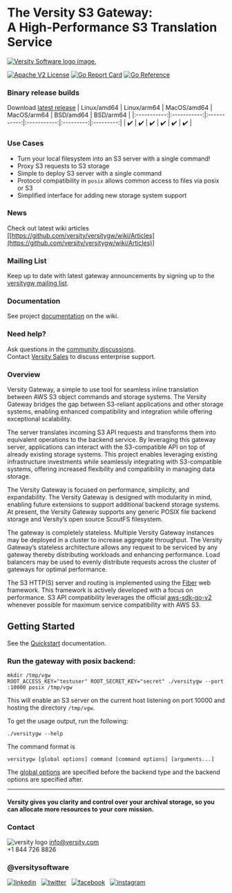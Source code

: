 # The Versity S3 Gateway:<br/>A High-Performance S3 Translation Service

<picture>
  <source media="(prefers-color-scheme: dark)" srcset="https://github.com/versity/versitygw/blob/assets/assets/logo-white.svg">
  <source media="(prefers-color-scheme: light)" srcset="https://github.com/versity/versitygw/blob/assets/assets/logo.svg">
  <a href="https://www.versity.com"><img alt="Versity Software logo image." src="https://github.com/versity/versitygw/blob/assets/assets/logo.svg"></a>
</picture>

 [![Apache V2 License](https://img.shields.io/badge/license-Apache%20V2-blue.svg)](https://github.com/versity/versitygw/blob/main/LICENSE) [![Go Report Card](https://goreportcard.com/badge/github.com/versity/versitygw)](https://goreportcard.com/report/github.com/versity/versitygw) [![Go Reference](https://pkg.go.dev/badge/github.com/versity/versitygw.svg)](https://pkg.go.dev/github.com/versity/versitygw)

### Binary release builds
Download [latest release](https://github.com/versity/versitygw/releases)
 | Linux/amd64 | Linux/arm64 | MacOS/amd64 | MacOS/arm64 | BSD/amd64 | BSD/arm64 |
 |:-----------:|:-----------:|:-----------:|:-----------:|:---------:|:---------:|
 |    ✔️    |  ✔️  |   ✔️   |  ✔️   |  ✔️   |  ✔️   |
 
### Use Cases
* Turn your local filesystem into an S3 server with a single command!
* Proxy S3 requests to S3 storage
* Simple to deploy S3 server with a single command
* Protocol compatibility in `posix` allows common access to files via posix or S3
* Simplified interface for adding new storage system support

### News
Check out latest wiki articles [[https://github.com/versity/versitygw/wiki/Articles](https://github.com/versity/versitygw/wiki/Articles)]

### Mailing List
Keep up to date with latest gateway announcements by signing up to the [versitygw mailing list](https://www.versity.com/products/versitygw#signup).

### Documentation
See project [documentation](https://github.com/versity/versitygw/wiki) on the wiki.

### Need help?
Ask questions in the [community discussions](https://github.com/versity/versitygw/discussions).
<br>
Contact [Versity Sales](https://www.versity.com/contact/) to discuss enterprise support.

### Overview
Versity Gateway, a simple to use tool for seamless inline translation between AWS S3 object commands and storage systems. The Versity Gateway bridges the gap between S3-reliant applications and other storage systems, enabling enhanced compatibility and integration while offering exceptional scalability.

The server translates incoming S3 API requests and transforms them into equivalent operations to the backend service. By leveraging this gateway server, applications can interact with the S3-compatible API on top of already existing storage systems. This project enables leveraging existing infrastructure investments while seamlessly integrating with S3-compatible systems, offering increased flexibility and compatibility in managing data storage.

The Versity Gateway is focused on performance, simplicity, and expandability. The Versity Gateway is designed with modularity in mind, enabling future extensions to support additional backend storage systems. At present, the Versity Gateway supports any generic POSIX file backend storage and Versity’s open source ScoutFS filesystem.  

The gateway is completely stateless. Multiple Versity Gateway instances may be deployed in a cluster to increase aggregate throughput. The Versity Gateway’s stateless architecture allows any request to be serviced by any gateway thereby distributing workloads and enhancing performance. Load balancers may be used to evenly distribute requests across the cluster of gateways for optimal performance. 

The S3 HTTP(S) server and routing is implemented using the [Fiber](https://gofiber.io) web framework.  This framework is actively developed with a focus on performance.  S3 API compatibility leverages the official [aws-sdk-go-v2](https://github.com/aws/aws-sdk-go-v2) whenever possible for maximum service compatibility with AWS S3. 

## Getting Started
See the [Quickstart](https://github.com/versity/versitygw/wiki/Quickstart) documentation.

### Run the gateway with posix backend:

```
mkdir /tmp/vgw
ROOT_ACCESS_KEY="testuser" ROOT_SECRET_KEY="secret" ./versitygw --port :10000 posix /tmp/vgw
```
This will enable an S3 server on the current host listening on port 10000 and hosting the directory `/tmp/vgw`.

To get the usage output, run the following:

```
./versitygw --help
```

The command format is

```
versitygw [global options] command [command options] [arguments...]
```
The [global options](https://github.com/versity/versitygw/wiki/Global-Options) are specified before the backend type and the backend options are specified after.

***

#### Versity gives you clarity and control over your archival storage, so you can allocate more resources to your core mission.

### Contact
![versity logo](https://www.versity.com/wp-content/uploads/2022/12/cropped-android-chrome-512x512-1-32x32.png)
info@versity.com <br />
+1 844 726 8826

### @versitysoftware 
[![linkedin](https://github.com/versity/versitygw/blob/assets/assets/linkedin.jpg)](https://www.linkedin.com/company/versity/) &nbsp; 
[![twitter](https://github.com/versity/versitygw/blob/assets/assets/twitter.jpg)](https://twitter.com/VersitySoftware) &nbsp;
[![facebook](https://github.com/versity/versitygw/blob/assets/assets/facebook.jpg)](https://www.facebook.com/versitysoftware) &nbsp;
[![instagram](https://github.com/versity/versitygw/blob/assets/assets/instagram.jpg)](https://www.instagram.com/versitysoftware/) &nbsp;


